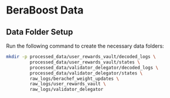 # BeraBoost Data

## Data Folder Setup

Run the following command to create the necessary data folders:

```bash
mkdir -p processed_data/user_rewards_vault/decoded_logs \
         processed_data/user_rewards_vault/states \
         processed_data/validator_delegator/decoded_logs \
         processed_data/validator_delegator/states \
         raw_logs/berachef_weight_updates \
         raw_logs/user_rewards_vault \
         raw_logs/validator_delegator
